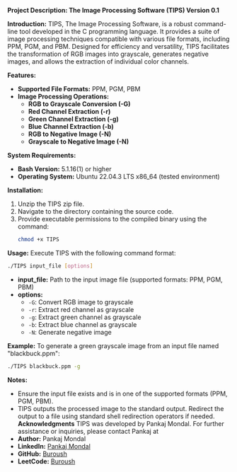 **Project Description: The Image Processing Software (TIPS) Version 0.1**

**Introduction:**
TIPS, The Image Processing Software, is a robust command-line tool developed in the C programming language. It provides a suite of image processing techniques compatible with various file formats, including PPM, PGM, and PBM. Designed for efficiency and versatility, TIPS facilitates the transformation of RGB images into grayscale, generates negative images, and allows the extraction of individual color channels.

**Features:**
- **Supported File Formats:** PPM, PGM, PBM
- **Image Processing Operations:**
  - **RGB to Grayscale Conversion (-G)**
  - **Red Channel Extraction (-r)**
  - **Green Channel Extraction (-g)**
  - **Blue Channel Extraction (-b)**
  - **RGB to Negative Image (-N)**
  - **Grayscale to Negative Image (-N)**

**System Requirements:**
- **Bash Version:** 5.1.16(1) or higher
- **Operating System:** Ubuntu 22.04.3 LTS x86_64 (tested environment)

**Installation:**
1. Unzip the TIPS zip file.
2. Navigate to the directory containing the source code.
3. Provide executable permissions to the compiled binary using the command:
   ```bash
   chmod +x TIPS
   ```

**Usage:**
Execute TIPS with the following command format:
```bash
./TIPS input_file [options]
```
- **input_file:** Path to the input image file (supported formats: PPM, PGM, PBM)
- **options:**
  - `-G`: Convert RGB image to grayscale
  - `-r`: Extract red channel as grayscale
  - `-g`: Extract green channel as grayscale
  - `-b`: Extract blue channel as grayscale
  - `-N`: Generate negative image

**Example:**
To generate a green grayscale image from an input file named "blackbuck.ppm":
```bash
./TIPS blackbuck.ppm -g
```

**Notes:**
- Ensure the input file exists and is in one of the supported formats (PPM, PGM, PBM).
- TIPS outputs the processed image to the standard output. Redirect the output to a file using standard shell redirection operators if needed.
**Acknowledgments**
TIPS was developed by Pankaj Mondal. For further assistance or inquiries, please contact Pankaj at
- **Author:** Pankaj Mondal
- **LinkedIn:** [Pankaj Mondal](https://www.linkedin.com/in/buroush)
- **GitHub:** [Buroush](https://github.com/Buroush)
- **LeetCode:** [Buroush](https://leetcode.com/Buroush)

